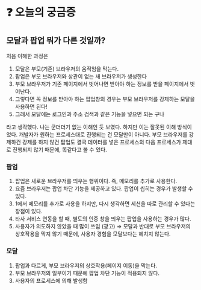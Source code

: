 # **❓ 오늘의 궁금증**

## 모달과 팝업 뭐가 다른 것일까?

처음 이해한 과정은 

1. 모달은 부모(기존) 브라우저의 움직임을 막는다.
2. 팝업은 부모 브라우저와 상관이 없는 새 브라우저가 생성한다
3. 부모 브라우저가 기존 페이지에서 벗어나면 받아야 하는 정보를 받을 페이지에서 벗어난다.
4. 그렇다면 꼭 정보를 받아야 하는 팝업창의 경우는 부모 브라우저를 강제하는 모달을 사용하면 된다!
5. 그래서 모달에는 로그인과 주소 검색과 같은 기능을 넣으면 되는 구나

라고 생각했다. 나는 군더더기 없는 이해인 듯 보였다. 하지만 이는 잘못된 이해 방식이었다. 개발자가 원하는 프로세스대로 진행되는 건 모달만이 아니다. 부모 브라우저를 강제하건 강제를 하지 않건 팝업도 결국 데이터를 넣은 프로세스의 다음 프로세스가 제대로 진행되지 않기 때문에, 똑같다고 볼 수 있다.

### 팝업

1. 팝업은 새로운 브라우저를 띄우는 행위이다. 즉, 메모리를 추가로 사용한다. 
2. 요즘 브라우저는 팝업 차단 기능을 제공하고 있다. 팝업이 씹히는 경우가 발생할 수 있다.
3. 1에서 메모리를 추가로 사용을 하지만, 다시 생각하면 세션을 따로 관리할 수 있다는 장점이 있다.
4. 타사 서비스 연동을 할 때, 별도의 인증 창을 띄우는 팝업을 사용하는 경우가 많다.
5. 사용자가 의도하지 않았을 때 많이 쓰임 (광고) ⇒ 모달과 반대로 부모 브라우저의 상호작용을 막지 않기 때문에, 사용자 경험을 모달보다는 헤치지 않는다.

### 모달

1. 팝업과 다르게, 부모 브라우저의 상호작용(페이지 이동)을 막는다. 
2. 부모 브라우저의 일부이기 때문에 팝업 차단 기능이 적용되지 않다.
3. 사용자의 프로세스에 의해 발생함